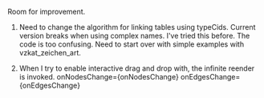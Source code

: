 Room for improvement.

1. Need to change the algorithm for linking tables using typeCids.
   Current version breaks when using complex names. I've tried this before. The code is too confusing.
   Need to start over with simple examples with vzkat_zeichen_art.

2. When I try to enable interactive drag and drop with, the infinite reender is invoked.
   onNodesChange={onNodesChange}
   onEdgesChange={onEdgesChange}
